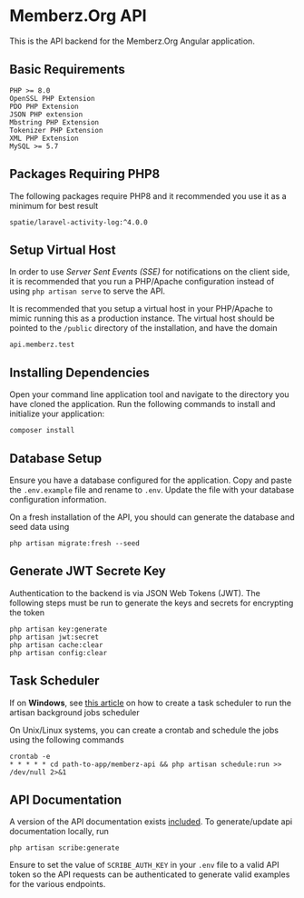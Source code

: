 # Memberz.Org API
This is the API backend for the Memberz.Org Angular application.

## Basic Requirements
	PHP >= 8.0
	OpenSSL PHP Extension
	PDO PHP Extension
    JSON PHP extension
	Mbstring PHP Extension
	Tokenizer PHP Extension
	XML PHP Extension
	MySQL >= 5.7

## Packages Requiring PHP8
The following packages require PHP8 and it recommended you use it as a minimum for best result

    spatie/laravel-activity-log:^4.0.0


## Setup Virtual Host
In order to use *Server Sent Events (SSE)* for notifications on the client side, it is recommended that you run
a PHP/Apache configuration instead of using `php artisan serve` to serve the API.

It is recommended that you setup a virtual host in your PHP/Apache to mimic running this as a production instance.
The virtual host should be pointed to the `/public` directory of the installation, and have the domain

    api.memberz.test

## Installing Dependencies
Open your command line application tool and navigate to the directory you have cloned the application.
Run the following commands to install and initialize your application:

	composer install

## Database Setup
Ensure you have a database configured for the application. Copy and paste the `.env.example` file and rename to `.env`. Update the file with your database configuration information.

On a fresh installation of the API, you should can generate the database and seed data using

    php artisan migrate:fresh --seed

## Generate JWT Secrete Key
Authentication to the backend is via JSON Web Tokens (JWT). The following steps must be run to generate the keys
and secrets for encrypting the token

    php artisan key:generate
    php artisan jwt:secret
    php artisan cache:clear
    php artisan config:clear

## Task Scheduler
If on **Windows**, see [this article](https://gist.github.com/Splode/94bfa9071625e38f7fd76ae210520d94) on how to create a task scheduler to run the artisan background jobs scheduler

On Unix/Linux systems, you can create a crontab and schedule the jobs using the following commands

    crontab -e
	* * * * * cd path-to-app/memberz-api && php artisan schedule:run >> /dev/null 2>&1

## API Documentation
A version of the API documentation exists [included](http://api.memberz.test/docs). To generate/update api documentation locally, run

    php artisan scribe:generate

Ensure to set the value of `SCRIBE_AUTH_KEY` in your `.env` file to a valid API token so the API requests can
be authenticated to generate valid examples for the various endpoints.
